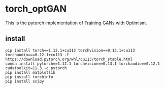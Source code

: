 # torch_optGAN

This is the pytorch implementation of [Training GANs with Optimism](https://arxiv.org/abs/1711.00141).

## install

```shell
pip install torch==1.12.1+cu113 torchvision==0.13.1+cu113 torchaudio===0.12.1+cu113 -f https://download.pytorch.org/whl/cu113/torch_stable.html
conda install pytorch==1.12.1 torchvision==0.13.1 torchaudio==0.12.1 cudatoolkit=11.3 -c pytorch
pip install matplotlib
pip install torchinfo
pip install scipy
```

